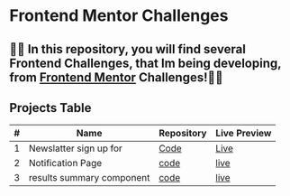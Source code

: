 # Frontend Mentor Challenges

## 🤸‍♂️ In this repository, you will find several Frontend Challenges, that Im being developing, from <a href="www.frontendmentor.io/challenges" target="_blanc">Frontend Mentor</a> Challenges!🤸‍♂️


## Projects Table

| # | Name | Repository | Live Preview |
| --|----- | ----------- | ----------- | 
| 1 | Newslatter sign up for | [Code](https://github.com/SheltonFr/frontend-mentor-challenges/tree/main/newsletter-sign-up-with-success-message) | [Live](https://sheltonfr.github.io/frontend-mentor-challenges/newsletter-sign-up-with-success-message/) |
| 2 | Notification Page | [code](https://github.com/SheltonFr/frontend-mentor-challenges/tree/main/notifications-page) | [live](https://sheltonfr.github.io/frontend-mentor-challenges/notifications-page/)
| 3 | results summary component | [code](https://github.com/SheltonFr/frontend-mentor-challenges/tree/main/results-summary-component) | [live](https://sheltonfr.github.io/frontend-mentor-challenges/results-summary-component/)




